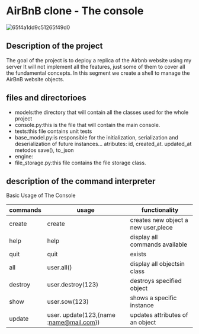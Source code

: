 #  AirBnB clone - The console
![65f4a1dd9c51265f49d0](https://user-images.githubusercontent.com/25884337/140618660-12cbf53d-6ab2-4f48-9f3a-32cda5a23817.png)
## Description of the project
The goal of the project is to deploy a replica of the Airbnb website using my
server It will not implement all the features, just some of them to cover all
the fundamental concepts.
In this segment we create a shell to manage the AirBnB website objects.


## files and directorioes

- models:the directory that will contain all the classes used for the whole
project
- console.py:this is the file that will contain the main console.
- tests:this file contains unit tests
- base_model.py:is responsible for the initialization, serialization and
deserialization of future instances... atributes: id, created_at. updated_at
metodos save(), to_json
- engine:
- file_storage.py:this file contains the file storage class.

## description of the command interpreter

Basic Usage of The Console

| commands | usage | functionality |
------ |------ |------ |
| create | create <clase> |creates new object a new user,plece |
| help | help |display all commands available |
| quit | quit |exists|
| all | user.all() |display all objectsin class|
| destroy | user.destroy(123)|destroys specified object|
|show | user.sow(123) |shows a specific instance|
|update| user. update(123,{name :name@mail.com})|updates attributes of an object|